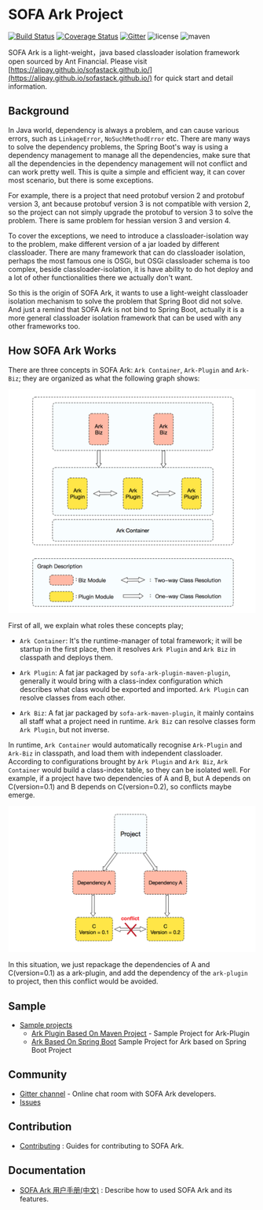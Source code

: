 # SOFA Ark Project

[![Build Status](https://travis-ci.org/alipay/sofa-ark.svg?branch=master)](https://travis-ci.org/alipay/sofa-ark)
[![Coverage Status](https://coveralls.io/repos/github/alipay/sofa-ark/badge.svg)](https://coveralls.io/github/alipay/sofa-ark)
[![Gitter](https://img.shields.io/badge/chat-on%20gitter-orange.svg)](https://gitter.im/sofa-ark/Lobby)
![license](https://img.shields.io/badge/license-Apache--2.0-green.svg)
![maven](https://img.shields.io/badge/maven-v0.1.0-blue.svg)


SOFA Ark is a light-weight，java based classloader isolation framework 
open sourced by Ant Financial. Please visit [https://alipay.github.io/sofastack.github.io/](https://alipay.github.io/sofastack.github.io/)
for quick start and detail information.

## Background

In Java world, dependency is always a problem, and can cause various errors, such as `LinkageError`, `NoSuchMethodError` etc. There are many ways to solve the dependency problems, the Spring Boot's way is using a dependency management to manage all the dependencies, make sure that all the dependencies in the dependency management will not conflict and can work pretty well. This is quite a simple and efficient way, it can cover most scenario, but there is some exceptions.

For example, there is a project that need protobuf version 2 and protobuf version 3, ant because protobuf version 3 is not compatible with version 2, so the project can not simply upgrade the protobuf to version 3 to solve the problem. There is same problem for hessian version 3 and version 4.

To cover the exceptions, we need to introduce a classloader-isolation way to the problem, make different version of a jar loaded by different classloader. There are many framework that can do classloader isolation, perhaps the most famous one is OSGi, but OSGi classloader schema is too complex, beside classloader-isolation, it is have ability to do hot deploy and a lot of other functionalities there we actually don't want.

So this is the origin of SOFA Ark, it wants to use a light-weight classloader isolation mechanism to  solve the problem that Spring Boot did not solve. And just a remind that SOFA Ark is not bind to Spring Boot, actually it is a more general classloader isolation framework that can be used with any other frameworks too.

## How SOFA Ark Works

There are three concepts in SOFA Ark: `Ark Container`, `Ark-Plugin` and `Ark-Biz`; they are organized as what the following graph shows:

![framework](resource/Sofa-Ark-Framework.png)

First of all, we explain what roles these concepts play;

+ `Ark Container`: It's the runtime-manager of total framework; it will be startup in the first place, then it resolves `Ark Plugin` and `Ark Biz` in classpath and deploys them.

+ `Ark Plugin`: A fat jar packaged by `sofa-ark-plugin-maven-plugin`, generally it would bring with a class-index configuration which describes what class would be exported and imported. `Ark Plugin` can resolve classes from each other.

+ `Ark Biz`: A fat jar packaged by `sofa-ark-maven-plugin`, it mainly contains all staff what a project need in runtime. `Ark Biz` can resolve classes form `Ark Plugin`, but not inverse.

In runtime, `Ark Container` would automatically recognise `Ark-Plugin` and `Ark-Biz` in classpath, and load them with independent classloader. According to configurations brought by `Ark Plugin` and `Ark Biz`, `Ark Container` would build a class-index table, so they can be 
isolated well. For example, if a project have two dependencies of A and B, but A depends on C(version=0.1) and B depends on C(version=0.2), so conflicts maybe emerge. 

![conflict](resource/SOFA-Ark-Conflict.png)

In this situation, we just repackage the dependencies of A and C(version=0.1) as a ark-plugin, and add the dependency of the `ark-plugin` to project, then this conflict would be avoided.

## Sample

* [Sample projects](https://github.com/alipay/sofa-ark/tree/master/sofa-ark-samples)
    * [Ark Plugin Based On Maven Project](https://github.com/alipay/sofa-ark/tree/master/sofa-ark-samples/sample-ark-plugin) - Sample Project for Ark-Plugin
    * [Ark Based On Spring Boot](https://github.com/alipay/sofa-ark/tree/master/sofa-ark-samples/sample-springboot-ark) Sample Project for Ark based on Spring Boot Project

## Community

* [Gitter channel](https://gitter.im/sofa-ark/Lobby) - Online chat room with SOFA Ark developers.
* [Issues](https://github.com/alipay/sofa-ark/issues)

## Contribution

* [Contributing](./CONTRIBUTING.md) : Guides for contributing to SOFA Ark.

## Documentation

* [SOFA Ark 用户手册(中文)](https://alipay.github.io/sofastack.github.io/docs/) : Describe how to used SOFA Ark and its features. 
